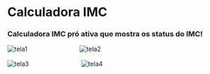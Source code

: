 # Calculadora IMC

### Calculadora IMC pró ativa que mostra os status do IMC!

![tela1](https://user-images.githubusercontent.com/79944786/131926716-807fefba-a8b6-46d3-a9a3-9524076f6944.png)_&nbsp;&nbsp;&nbsp;&nbsp;&nbsp;&nbsp;&nbsp;&nbsp;&nbsp;&nbsp;&nbsp;&nbsp;&nbsp;&nbsp;&nbsp;&nbsp;&nbsp;&nbsp;&nbsp;&nbsp;&nbsp;&nbsp;&nbsp;&nbsp;&nbsp;&nbsp;&nbsp;&nbsp;&nbsp;&nbsp;_![tela2](https://user-images.githubusercontent.com/79944786/131926725-4e438535-307b-4be6-921f-cf01a529b0d6.png)
<br>
<br>
![tela3](https://user-images.githubusercontent.com/79944786/131926727-e705b513-1958-4aab-a78a-5b9decb3ab9f.png)_&nbsp;&nbsp;&nbsp;&nbsp;&nbsp;&nbsp;&nbsp;&nbsp;&nbsp;&nbsp;&nbsp;&nbsp;&nbsp;&nbsp;&nbsp;&nbsp;&nbsp;&nbsp;&nbsp;&nbsp;&nbsp;&nbsp;&nbsp;&nbsp;&nbsp;&nbsp;&nbsp;&nbsp;&nbsp;&nbsp;_![tela4](https://user-images.githubusercontent.com/79944786/131926729-8a7cf6f6-4faa-40eb-8c40-2833c6f55368.png)
